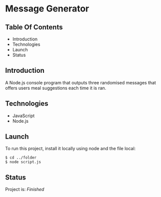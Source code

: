 # Message Generator

## Table Of Contents
- Introduction
- Technologies
- Launch
- Status

## Introduction
A Node.js console program that outputs three randomised messages that offers users meal suggestions each time it is ran.

## Technologies
- JavaScript
- Node.js

## Launch
To run this project, install it locally using node and the file local:
```
$ cd ../folder
$ node script.js
```

## Status
Project is: *Finished*
